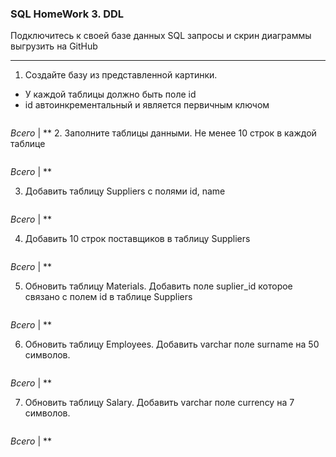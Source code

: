 ﻿### SQL HomeWork 3. DDL
Подключитесь к своей базе данных
SQL запросы и скрин диаграммы выгрузить на GitHub

---
1. Создайте базу из представленной картинки.
- У каждой таблицы должно быть поле id
- id автоинкрементальный и является первичным ключом

```sh


```

*Всего* | **
2. Заполните таблицы данными. Не менее 10 строк в каждой таблице

```sh


```

*Всего* | **

3. Добавить таблицу Suppliers с полями id, name

```sh


```

*Всего* | **

4. Добавить 10 строк поставщиков в таблицу Suppliers

```sh


```

*Всего* | **

5. Обновить таблицу Materials. Добавить поле suplier_id которое связано с полем id в таблице Suppliers

```sh


```

*Всего* | **

6. Обновить таблицу Employees. Добавить varchar поле surname на 50 символов.

```sh


```

*Всего* | **

7. Обновить таблицу Salary. Добавить varchar поле currency на 7 символов.

```sh


```

*Всего* | **
